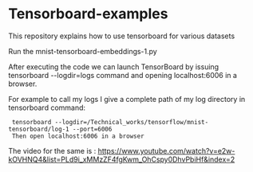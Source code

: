 # Tensorboard-examples
This repository explains how to use tensorboard for various datasets

Run the mnist-tensorboard-embeddings-1.py

 After executing the code we can launch TensorBoard by issuing tensorboard --logdir=logs command 
 and opening localhost:6006 in a browser.
 
 For example to call my logs I give a complete path of my log directory in tensorboard command:
 
     tensorboard --logdir=/Technical_works/tensorflow/mnist-tensorboard/log-1 --port=6006
     Then open localhost:6006 in a browser
     
The video for the same is : https://www.youtube.com/watch?v=e2w-kOVHNQ4&list=PLd9i_xMMzZF4fgKwm_OhCspy0DhvPbiHf&index=2

